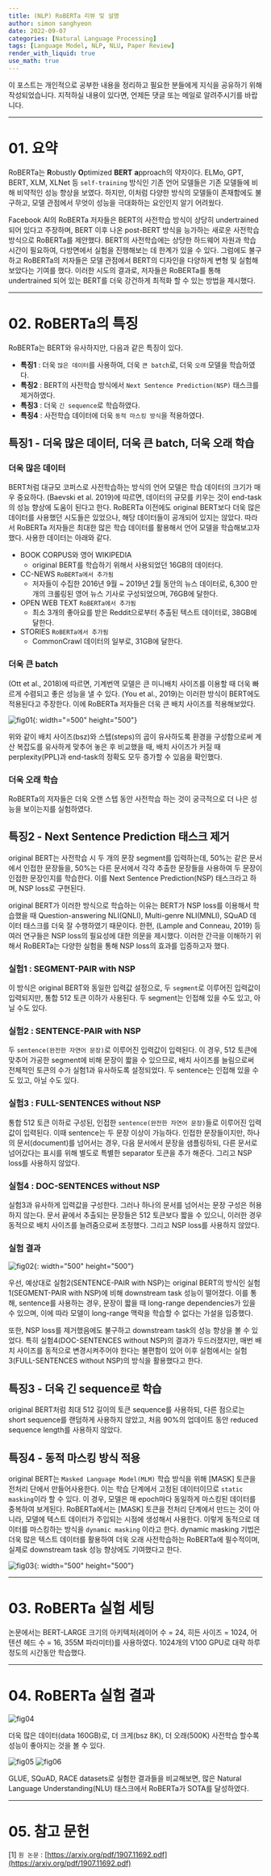 ```yaml
---
title: (NLP) RoBERTa 리뷰 및 설명
author: simon sanghyeon
date: 2022-09-07
categories: [Natural Language Processing]
tags: [Language Model, NLP, NLU, Paper Review]
render_with_liquid: true
use_math: true
---
```

이 포스트는 개인적으로 공부한 내용을 정리하고 필요한 분들에게 지식을 공유하기 위해 작성되었습니다. 지적하실 내용이 있다면, 언제든 댓글 또는 메일로 알려주시기를 바랍니다.

---

# 01. 요약
RoBERTa는 **R**obustly **O**ptimized **BERT** **a**pproach의 약자이다. ELMo, GPT, BERT, XLM, XLNet 등 `self-training` 방식인 기존 언어 모델들은 기존 모델들에 비해 비약적인 성능 향상을 보였다. 하지만, 이처럼 다양한 방식의 모델들이 존재함에도 불구하고, 모델 관점에서 무엇이 성능을 극대화하는 요인인지 알기 어려웠다.

Facebook AI의 RoBERTa 저자들은 BERT의 사전학습 방식이 상당히 undertrained 되어 있다고 주장하며, BERT 이후 나온 post-BERT 방식을 능가하는 새로운 사전학습 방식으로 RoBERTa를 제안했다. BERT의 사전학습에는 상당한 하드웨어 자원과 학습 시간이 필요하여, 다방면에서 실험을 진행해보는 데 한계가 있을 수 있다. 그럼에도 불구하고 RoBERTa의 저자들은 모델 관점에서 BERT의 디자인을 다양하게 변형 및 실험해보았다는 기여를 했다. 이러한 시도의 결과로, 저자들은 RoBERTa를 통해 undertrained 되어 있는 BERT를 더욱 강건하게 최적화 할 수 있는 방법을 제시했다.

---

# 02. RoBERTa의 특징
RoBERTa는 BERT와 유사하지만, 다음과 같은 특징이 있다.

- **특징1** : 더욱 `많은 데이터`를 사용하여, 더욱 `큰 batch`로, 더욱 `오래` 모델을 학습하였다.
- **특징2** : BERT의 사전학습 방식에서 `Next Sentence Prediction(NSP)` 태스크를 제거하였다.
- **특징3** : 더욱 `긴 sequence`로 학습하였다.
- **특징4** : 사전학습 데이터에 더욱 `동적 마스킹 방식`을 적용하였다.

## 특징1 - 더욱 많은 데이터, 더욱 큰 batch, 더욱 오래 학습

### 더욱 많은 데이터

BERT처럼 대규모 코퍼스로 사전학습하는 방식의 언어 모델은 학습 데이터의 크기가 매우 중요하다. (Baevski et al. 2019)에 따르면, 데이터의 규모를 키우는 것이 end-task의 성능 향상에 도움이 된다고 한다. RoBERTa 이전에도 original BERT보다 더욱 많은 데이터를 사용했던 시도들은 있었으나, 해당 데이터들이 공개되어 있지는 않았다. 따라서 RoBERTa 저자들은 최대한 많은 학습 데이터를 활용해서 언어 모델을 학습해보고자 했다. 사용한 데이터는 아래와 같다.

- BOOK CORPUS와 영어 WIKIPEDIA
    - original BERT를 학습하기 위해서 사용되었던 16GB의 데이터다.
- CC-NEWS `RoBERTa에서 추가됨`
    - 저자들이 수집한 2016년 9월 ~ 2019년 2월 동안의 뉴스 데이터로, 6,300 만 개의 크롤링된 영어 뉴스 기사로 구성되었으며, 76GB에 달한다.
- OPEN WEB TEXT `RoBERTa에서 추가됨`
    - 최소 3개의 좋아요를 받은 Reddit으로부터 추출된 텍스트 데이터로, 38GB에 달한다.
- STORIES `RoBERTa에서 추가됨`
    - CommonCrawl 데이터의 일부로, 31GB에 달한다.

### 더욱 큰 batch

(Ott et al., 2018)에 따르면, 기계번역 모델은 큰 미니배치 사이즈를 이용할 때 더욱 빠르게 수렴되고 좋은 성능을 낼 수 있다. (You et al., 2019)는 이러한 방식이 BERT에도 적용된다고 주장한다. 이에 RoBERTa 저자들은 더욱 큰 배치 사이즈를 적용해보았다.

![fig01](/assets/img/2022-09-07-RoBERTa/fig01.png){: width="=500" height="500"}

위와 같이 배치 사이즈(bsz)와 스텝(steps)의 곱이 유사하도록 환경을 구성함으로써 계산 복잡도를 유사하게 맞추어 놓은 후 비교했을 때, 배치 사이즈가 커질 때 perplexity(PPL)과 end-task의 정확도 모두 증가할 수 있음을 확인했다.

### 더욱 오래 학습

RoBERTa의 저자들은 더욱 오랜 스텝 동안 사전학습 하는 것이 궁극적으로 더 나은 성능을 보이는지를 실험하였다.

## 특징2 - Next Sentence Prediction 태스크 제거

original BERT는 사전학습 시 두 개의 문장 segment를 입력하는데, 50%는 같은 문서에서 인접한 문장들을, 50%는 다른 문서에서 각각 추출한 문장들을 사용하여 두 문장이 인접한 문장인지를 학습한다. 이를 Next Sentence Prediction(NSP) 태스크라고 하며, NSP loss로 구현된다.

original BERT가 이러한 방식으로 학습하는 이유는 BERT가 NSP loss를 이용해서 학습했을 때 Question-answering NLI(QNLI), Multi-genre NLI(MNLI), SQuAD 데이터 태스크를 더욱 잘 수행하였기 때문이다. 한편, (Lample and Conneau, 2019) 등 여러 연구들은 NSP loss의 필요성에 대한 의문을 제시했다. 이러한 간극을 이해하기 위해서 RoBERTa는 다양한 실험을 통해 NSP loss의 효과를 입증하고자 했다.

### 실험1 : SEGMENT-PAIR with NSP

이 방식은 original BERT와 동일한 입력값 설정으로, 두 `segment`로 이루어진 입력값이 입력되지만, 통합 512 토큰 이하가 사용된다. 두 segment는 인접해 있을 수도 있고, 아닐 수도 있다.

### 실험2 : SENTENCE-PAIR with NSP

두 `sentence(완전한 자연어 문장)`로 이루어진 입력값이 입력된다. 이 경우, 512 토큰에 맞추어 가공한 segment에 비해 문장이 짧을 수 있으므로, 배치 사이즈를 늘림으로써 전체적인 토큰의 수가 실험1과 유사하도록 설정되었다. 두 sentence는 인접해 있을 수도 있고, 아닐 수도 있다.

### 실험3 : FULL-SENTENCES without NSP

통합 512 토큰 이하로 구성된, 인접한 `sentence(완전한 자연어 문장)`들로 이루어진 입력값이 입력된다. 이때 sentence는 두 문장 이상이 가능하다. 인접한 문장들이지만, 하나의 문서(document)를 넘어서는 경우, 다음 문서에서 문장을 샘플링하되, 다른 문서로 넘어갔다는 표시를 위해 별도로 특별한 separator 토큰을 추가 해준다. 그리고 NSP loss를 사용하지 않았다.

### 실험4 : DOC-SENTENCES without NSP

실험3과 유사하게 입력값을 구성한다. 그러나 하나의 문서를 넘어서는 문장 구성은 허용하지 않는다. 문서 끝에서 추출되는 문장들은 512 토큰보다 짧을 수 있으니, 이러한 경우 동적으로 배치 사이즈를 늘려줌으로써 조정했다. 그리고 NSP loss를 사용하지 않았다.

### 실험 결과

![fig02](/assets/img/2022-09-07-RoBERTa/fig02.png){: width="500" height="500"}

우선, 예상대로 실험2(SENTENCE-PAIR with NSP)는 original BERT의 방식인 실험1(SEGMENT-PAIR with NSP)에 비해 downstream task 성능이 떨어졌다. 이를 통해, sentence를 사용하는 경우, 문장이 짧을 때 long-range dependencies가 있을 수 있으며, 이에 따라 모델이 long-range 맥락을 학습할 수 없다는 가설을 입증했다.

또한, NSP loss를 제거했음에도 불구하고 downstream task의 성능 향상을 볼 수 있었다. 특히 실험4(DOC-SENTENCES without NSP)의 결과가 두드러졌지만, 매번 배치 사이즈를 동적으로 변경시켜주어야 한다는 불편함이 있어 이후 실험에서는 실험3(FULL-SENTENCES without NSP)의 방식을 활용했다고 한다.

## 특징3 - 더욱 긴 sequence로 학습

original BERT처럼 최대 512 길이의 토큰 sequence를 사용하되, 다른 점으로는 short sequence를 랜덤하게 사용하지 않았고, 처음 90%의 업데이트 동안 reduced sequence length를 사용하지 않았다.

## 특징4 - 동적 마스킹 방식 적용

original BERT는 `Masked Language Model(MLM)` 학습 방식을 위해 [MASK] 토큰을 전처리 단에서 만들어사용한다. 이는 학습 단계에서 고정된 데이터이므로 `static masking`이라 할 수 있다. 이 경우, 모델은 매 epoch마다 동일하게 마스킹된 데이터를 중복하여 보게된다. RoBERTa에서는 [MASK] 토큰을 전처리 단계에서 만드는 것이 아니라, 모델에 텍스트 데이터가 주입되는 시점에 생성해서 사용한다. 이렇게 동적으로 데이터를 마스킹하는 방식을 `dynamic masking` 이라고 한다. dynamic masking 기법은 더욱 많은 텍스트 데이터를 활용하여 더욱 오래 사전학습하는 RoBERTa에 필수적이며, 실제로 downstream task 성능 향상에도 기여했다고 한다.

![fig03](/assets/img/2022-09-07-RoBERTa/fig03.png){: width="500" height="500"}

---

# 03. RoBERTa 실험 세팅

논문에서는 BERT-LARGE 크기의 아키텍처(레이어 수 = 24, 히든 사이즈 = 1024, 어텐션 헤드 수 = 16, 355M 파라미터)를 사용하였다. 1024개의 V100 GPU로 대략 하루 정도의 시간동안 학습했다.

---

# 04. RoBERTa 실험 결과

![fig04](/assets/img/2022-09-07-RoBERTa/fig04.png)

더욱 많은 데이터(data 160GB)로, 더 크게(bsz 8K), 더 오래(500K) 사전학습 할수록 성능이 좋아지는 것을 볼 수 있다.

![fig05](/assets/img/2022-09-07-RoBERTa/fig05.png)
![fig06](/assets/img/2022-09-07-RoBERTa/fig06.png)

GLUE, SQuAD, RACE datasets로 실험한 결과들을 비교해보면, 많은 Natural Language Understanding(NLU) 태스크에서 RoBERTa가 SOTA를 달성하였다.

---

# 05. 참고 문헌

[1] `원 논문` : [https://arxiv.org/pdf/1907.11692.pdf](https://arxiv.org/pdf/1907.11692.pdf)
